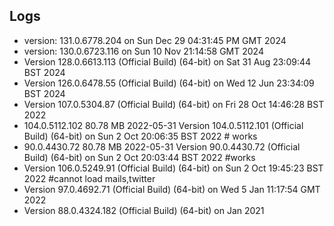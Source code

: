 ## Logs    
* version: 131.0.6778.204 on Sun Dec 29 04:31:45 PM GMT 2024 
* version: 130.0.6723.116 on Sun 10 Nov 21:14:58 GMT 2024
* Version 128.0.6613.113 (Official Build) (64-bit) on Sat 31 Aug 23:09:44 BST 2024
* Version 126.0.6478.55 (Official Build) (64-bit) on Wed 12 Jun 23:34:09 BST 2024
* Version 107.0.5304.87 (Official Build) (64-bit) on Fri 28 Oct 14:46:28 BST 2022
* 104.0.5112.102	80.78 MB	2022-05-31
	Version 104.0.5112.101 (Official Build) (64-bit) on Sun  2 Oct 20:06:35 BST 2022 # works
* 90.0.4430.72	80.78 MB	2022-05-31
	Version 90.0.4430.72 (Official Build) (64-bit) on Sun  2 Oct 20:03:44 BST 2022 #works
* Version 106.0.5249.91 (Official Build) (64-bit) on Sun  2 Oct 19:45:23 BST 2022 #cannot load mails,twitter
* Version 97.0.4692.71 (Official Build) (64-bit) on Wed  5 Jan 11:17:54 GMT 2022
* Version 88.0.4324.182 (Official Build) (64-bit) on Jan 2021

